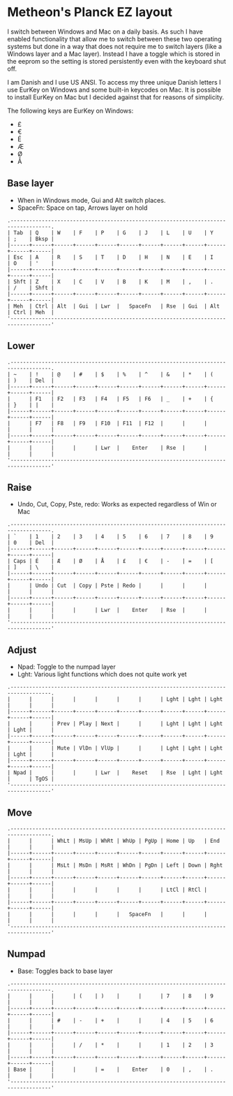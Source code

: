 # Metheon's Planck EZ layout

I switch between Windows and Mac on a daily basis. As such I have enabled functionality that allow me to switch between these two operating systems but done in a way that does not require me to switch layers (like a Windows layer and a Mac layer). Instead I have a toggle which is stored in the eeprom so the setting is stored persistently even with the keyboard shut off.

I am Danish and I use US ANSI. To access my three unique Danish letters I use EurKey on Windows and some built-in keycodes on Mac. It is possible to install EurKey on Mac but I decided against that for reasons of simplicity.

The following keys are EurKey on Windows:

* £
* €
* É
* Æ
* Ø
* Å

## Base layer

* When in Windows mode, Gui and Alt switch places.
* SpaceFn: Space on tap, Arrows layer on hold

```
.-----------------------------------------------------------------------------------.
| Tab  | Q    | W    | F    | P    | G    | J    | L    | U    | Y    | ;    | Bksp |
|------+------+------+------+------+------+------+------+------+------+------+------|
| Esc  | A    | R    | S    | T    | D    | H    | N    | E    | I    | O    | '    |
|------+------+------+------+------+------+------+------+------+------+------+------|
| Shft | Z    | X    | C    | V    | B    | K    | M    | ,    | .    | /    | Shft |
|------+------+------+------+------+------+------+------+------+------+------+------|
| Meh  | Ctrl | Alt  | Gui  | Lwr  |   SpaceFn   | Rse  | Gui  | Alt  | Ctrl | Meh  |
'-----------------------------------------------------------------------------------'
```

## Lower

```
.-----------------------------------------------------------------------------------.
| ~    | !    | @    | #    | $    | %    | ^    | &    | *    | (    | )    | Del  |
|------+------+------+------+------+------+------+------+------+------+------+------|
|      | F1   | F2   | F3   | F4   | F5   | F6   | _    | +    | {    | }    | |    |
|------+------+------+------+------+------+------+------+------+------+------+------|
|      | F7   | F8   | F9   | F10  | F11  | F12  |      |      |      |      |      |
|------+------+------+------+------+------+------+------+------+------+------+------|
|      |      |      |      | Lwr  |    Enter    | Rse  |      |      |      |      |
'-----------------------------------------------------------------------------------'
```

## Raise

* Undo, Cut, Copy, Pste, redo: Works as expected regardless of Win or Mac

```
.-----------------------------------------------------------------------------------.
| `    | 1    | 2    | 3    | 4    | 5    | 6    | 7    | 8    | 9    | 0    | Del  |
|------+------+------+------+------+------+------+------+------+------+------+------|
| Caps | É    | Æ    | Ø    | Å    | £    | €    | -    | =    | [    | ]    | \    |
|------+------+------+------+------+------+------+------+------+------+------+------|
|      | Undo | Cut  | Copy | Pste | Redo |      |      |      |      |      |      |
|------+------+------+------+------+------+------+------+------+------+------+------|
|      |      |      |      | Lwr  |    Enter    | Rse  |      |      |      |      |
'-----------------------------------------------------------------------------------'
```

## Adjust

* Npad: Toggle to the numpad layer
* Lght: Various light functions which does not quite work yet

```
.-----------------------------------------------------------------------------------.
|      |      |      |      |      |      |      | Lght | Lght | Lght |      |      |
|------+------+------+------+------+------+------+------+------+------+------+------|
|      |      | Prev | Play | Next |      |      | Lght | Lght | Lght | Lght |      |
|------+------+------+------+------+------+------+------+------+------+------+------|
|      |      | Mute | VlDn | VlUp |      |      | Lght | Lght | Lght | Lght |      |
|------+------+------+------+------+------+------+------+------+------+------+------|
| Npad |      |      |      | Lwr  |    Reset    | Rse  | Lght | Lght |      | TgOS |
'-----------------------------------------------------------------------------------'
```

## Move

```
.-----------------------------------------------------------------------------------.
|      |      | WhLt | MsUp | WhRt | WhUp | PgUp | Home | Up   | End  |      |      |
|------+------+------+------+------+------+------+------+------+------+------+------|
|      |      | MsLt | MsDn | MsRt | WhDn | PgDn | Left | Down | Rght |      |      |
|------+------+------+------+------+------+------+------+------+------+------+------|
|      |      |      |      |      |      |      | LtCl | RtCl |      |      |      |
|------+------+------+------+------+------+------+------+------+------+------+------|
|      |      |      |      |      |   SpaceFn   |      |      |      |      |      |
'-----------------------------------------------------------------------------------'
```

## Numpad

* Base: Toggles back to base layer

```
.-----------------------------------------------------------------------------------.
|      |      |      | (    | )    |      |      | 7    | 8    | 9    |      |      |
|------+------+------+------+------+------+------+------+------+------+------+------|
|      |      | #    | -    | +    |      |      | 4    | 5    | 6    |      |      |
|------+------+------+------+------+------+------+------+------+------+------+------|
|      |      |      | /    | *    |      |      | 1    | 2    | 3    |      |      |
|------+------+------+------+------+------+------+------+------+------+------+------|
| Base |      |      |      | =    |    Enter    | 0    | ,    | .    |      |      |
'-----------------------------------------------------------------------------------'
```
